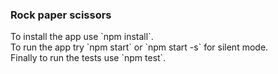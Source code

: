 <h3>Rock paper scissors</h3>
To install the app use `npm install`.<br>
To run the app try `npm start` or `npm start -s` for silent mode.<br>
Finally to run the tests use `npm test`.

